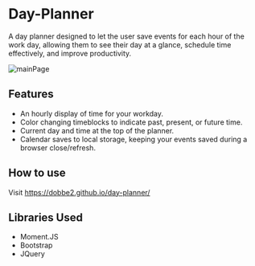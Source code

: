 # Day-Planner
A day planner designed to let the user save events for each hour of the work day, allowing them to see their day at a glance, schedule time effectively, and improve productivity.  

![mainPage](https://i.imgur.com/GcrakMu.png)

## Features

* An hourly display of time for your workday.
* Color changing timeblocks to indicate past, present, or future time.
* Current day and time at the top of the planner.
* Calendar saves to local storage, keeping your events saved during a browser close/refresh.


## How to use

Visit https://dobbe2.github.io/day-planner/

## Libraries Used

* Moment.JS
* Bootstrap
* JQuery

